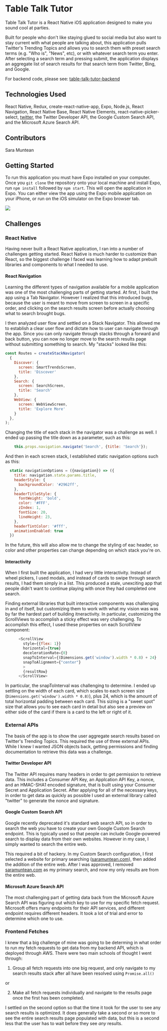 # Table Talk Tutor
Table Talk Tutor is a React Native iOS application designed to make you sound cool at parties. 


Built for people who don't like staying glued to social media but also want to stay current with what people are talking about, this application pulls Twitter's Trending Topics and allows you to search them with preset search terms (e.g. "Who is", "News", etc), or with whatever search term you enter. After selecting a search term and pressing submit, the application displays an aggregate list of search results for that search term from Twitter, Bing, and Google. 


For backend code, please see: [table-talk-tutor-backend](https://github.com/smuntean/table-talk-tutor-backend)

## Technologies Used
React Native, Redux, create-react-native-app, Expo, Node.js, React Navigation, React Native Base, React Native Elements, react-native-picker-select, [twitter](https://www.npmjs.com/package/twitter), the Twitter Developer API, the Google Custom Search API, and the Microsoft Azure Search API.

## Contributors
Sara Muntean

## Getting Started
To run this application you must have Expo installed on your computer. Once you `git clone` the repository onto your local machine and install Expo, run `npm install` followed by `npm start`. This will open the application in Expo. You can either view the app using the Expo mobile application on your iPhone, or run on the iOS simulator on the Expo browser tab.

![](../TableTalkDemo2.gif)

## Challenges

### React Native
Having never built a React Native application, I ran into a number of challenges getting started. React Native is much harder to customize than React, so the biggest challenge I faced was learning how to adapt prebuilt libraries and components to what I needed to use. 

#### React Navigation
Learning the different types of navigation available for a mobile application was one of the most challenging parts of getting started. At first, I built the app using a Tab Navigator. However I realized that this introduced bugs, because the user is meant to move from screen to screen in a specific order, and clicking on the search results screen before actually choosing what to search brought bugs.


I then analyzed user flow and settled on a Stack Navigator. This allowed me to establish a clear user flow and dictate how to user can navigate through the app. Since you can only navigate through stacks through a forward and back button, you can now no longer move to the search results page without submitting something to search. My "stacks" looked like this:

```JavaScript
const Routes = createStackNavigator(
  {
    Discover: {
      screen: SmartTrendsScreen,
      title: 'Discover'
    },
    Search: {
      screen: SearchScreen,
      title: 'Search'
    },
    WebView: {
      screen: WebViewScreen,
      title: 'Explore More'
    }
  },
);
```
Changing the title of each stack in the navigator was a challenge as well. I ended up passing the title down as a parameter, such as this: 

```JavaScript
    this.props.navigation.navigate('Search', {title: 'Search'});
```

And then in each screen stack, I established static navigation options such as this:

```JavaScript
  static navigationOptions = ({navigation}) => ({
    title: navigation.state.params.title,
    headerStyle: {
      backgroundColor: '#2962ff',
    },
    headerTitleStyle: {
      fontWeight: 'bold',
      color: '#FFF',
      zIndex: 1,
      fontSize: 20,
      lineHeight: 23,
    },
    headerTintColor: '#fff',
    animationEnabled: true
  })
```

In the future, this will also allow me to change the styling of eac header, so color and other properties can change depending on which stack you're on.

#### Interactivity
When I first built the application, I had very little interactivity. Instead of wheel pickers, I used modals, and instead of cards to swipe through search results, I had them simply in a list. This produced a stale, unexciting app that people didn't want to continue playing with once they had completed one search.


Finding external libraries that built interactive components was challenging in and of itself, but customizing them to work with what my vision was was by far the hardest part of building itneractivity. In particular, customizing the ScrollViews to accomplish a sticky effect was very challenging. To accomplish this effect, I used these properties on each ScrollView component:

```JavaScript
      <ScrollView 
        style={{flex: 1}}
        horizontal={true}
        decelerationRate={0}
        snapToInterval={(Dimensions.get('window').width * 0.8) + 24}
        snapToAlignment={"center"}
        >
        {resultRow}
      </ScrollView>
```
In particular, the snapToInterval was challenging to determine. I ended up settling on the width of each card, which scales to each screen size (`Dimensions.get('window').width * 0.8)`), plus 24, which is the amount of total horizontal padding between each card. This sizing is a "sweet spot" size that allows you to see each card in detail but also see a preview on either side of the card if there is a card to the left or right of it. 

### External APIs
The basis of the app is to show the user aggregate search results based on Twitter's Trending Topics. This required the use of three external APIs. While I knew I wanted JSON objects back, getting permissions and finding documentation to retrieve this data was a challenge. 

#### Twitter Developer API
The Twitter API requires many headers in order to get permission to retrieve data. This includes a Consumer API Key, an Applcation API Key, a nonce, and an HMAC-SHA1 encoded signature, that is built using your Consumer Secret and Application Secret. After applying for all of the necessary keys, in order to get data as quickly as possible I used an external library called "twitter" to generate the nonce and signature. 

#### Google Custom Search API
Google recently deprecated it's standard web search API, so in order to search the web you have to create your own Google Custom Search endpoint. This is typically used so that people can include Google-powered search to display data from their own websites. However in my case, I simply wanted to search the entire web.


This required a bit of hackery. In my Custom Search configuration, I first selected a website for primary searching ([saramuntean.com](http://saramuntean.com/)), then added the addition of the entire web. After I was approved, I removed [saramuntean.com](http://saramuntean.com/) as my primary search, and now my only results are from the entire web.

#### Microsoft Azure Search API
The most challenging part of getting data back from the Microsoft Azure Search API was figuring out which key to use for my specific fetch request. Microsoft offers many endpoints for their API services, and different endpoint requires different headers. It took a lot of trial and error to determine which one to use.

### Frontend Fetches
I knew that a big challenge of mine was going to be determing in what order to run my fetch requests to get data from my backend API, which is deployed through AWS. There were two main schools of thought I went through:


1. Group all fetch requests into one big request, and only navigate to my search results stack after all have been resolved using `Promise.all()`


or


2. Make all fetch requests individually and navigate to the results page once the first has been completed.


I settled on the second option so that the time it took for the user to see any search results is optimized. It does generally take a second or so more to see the entire search results page populated with data, but this is a second less that the user has to wait before they see _any_ results. 

